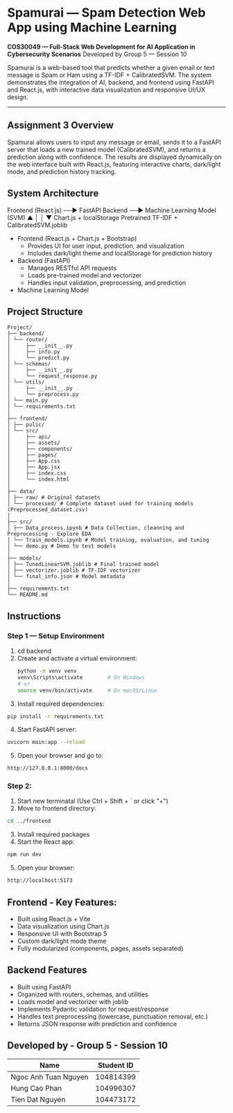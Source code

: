 # Spamurai — Spam Detection Web App using Machine Learning
**COS30049 — Full-Stack Web Development for AI Application in Cybersecurity Scenarios**
Developed by Group 5 — Session 10

Spamurai is a web-based tool that predicts whether a given email or text message is Spam or Ham using a TF-IDF + CalibratedSVM.
The system demonstrates the integration of AI, backend, and frontend using FastAPI and React.js, with interactive data visualization and responsive UI/UX design.

---

## Assignment 3 Overview
Spamurai allows users to input any message or email, sends it to a FastAPI server that loads a new trained model (CalibratedSVM),
and returns a prediction along with confidence.
The results are displayed dynamically on the web interface built with React.js, featuring interactive charts, dark/light mode, and prediction history tracking.

## System Architecture
Frontend (React.js) ──▶ FastAPI Backend ──▶ Machine Learning Model (SVM)
        ▲                                          │
        │                                          ▼
   Chart.js + localStorage          Pretrained TF-IDF + CalibratedSVM.joblib
- Frontend (React.js + Chart.js + Bootstrap)
  - Provides UI for user input, prediction, and visualization
  - Includes dark/light theme and localStorage for prediction history
- Backend (FastAPI)
  - Manages RESTful API requests
  - Loads pre-trained model and vectorizer
  - Handles input validation, preprocessing, and prediction
- Machine Learning Model

## Project Structure
```
Project/
├── backend/
│ └── router/
│     ├── __init__.py
│     ├── info.py
│     └── predict.py
│ └── schemas/
│     ├── __init__.py
│     └── request_response.py
│ └── utils/
│     ├── __init__.py
│     └── preprocess.py
│ └── main.py
│ └── requirements.txt
│
├── frontend/
│ ├── pulic/ 
│ └── src/
│     ├── api/
│     ├── assets/
│     ├── components/
│     ├── pages/
│     ├── App.css
│     ├── App.jsx
│     ├── index.css
│     └── index.html
│
├── data/
│ ├── raw/ # Original datasets
│ └── processed/ # Complete dataset used for training models (Preprocessed_dataset.csv)
│
├── src/
│ ├── Data_process.ipynb # Data Collection, cleanning and Preprocessing - Explore EDA
│ └── Train_models.ipynb # Model training, evaluation, and tuning
│ └── demo.py # Demo to test models 
│
├── models/
│ ├── TunedLinearSVM.joblib # Final trained model
│ ├── vectorizer.joblib # TF-IDF vectorizer
│ └── final_info.json # Model metadata
│
├── requirements.txt
└── README.md
```
## Instructions

### Step 1 — Setup Environment
1. cd backend
2. Create and activate a virtual environment:
   ```bash
   python -m venv venv
   venv\Scripts\activate        # On Windows
   # or
   source venv/bin/activate     # On macOS/Linux
   ```
3. Install required dependencies:
  ```bash
  pip install -r requirements.txt
  ```
4. Start FastAPI server:
  ```bash
  uvicorn main:app --reload
  ```
5. Open your browser and go to:
  ```bash
  http://127.0.0.1:8000/docs
  ```
### Step 2:
1. Start new terminatal (Use Ctrl + Shift + ` or click "+")
2. Move to frontend directory:
  ```bash
  cd ../frontend
  ```
3. Install required packages
4. Start the React app:
  ```bash
  npm run dev
  ```
5. Open your browser:
  ```bash
  http://localhost:5173
  
  ```

## Frontend - Key Features:
- Built using React.js + Vite
- Data visualization using Chart.js
- Responsive UI with Bootstrap 5
- Custom dark/light mode theme
- Fully modularized (components, pages, assets separated)

## Backend Features
- Built using FastAPI
- Organized with routers, schemas, and utilities
- Loads model and vectorizer with joblib
- Implements Pydantic validation for request/response
- Handles text preprocessing (lowercase, punctuation removal, etc.)
- Returns JSON response with prediction and confidence

## Developed by - Group 5 - Session 10
| Name                 | Student ID |
| -------------------- | ---------- |
| Ngoc Anh Tuan Nguyen | 104814399  |
| Hung Cao Phan        | 104996307  |
| Tien Dat Nguyen      | 104473172  |


